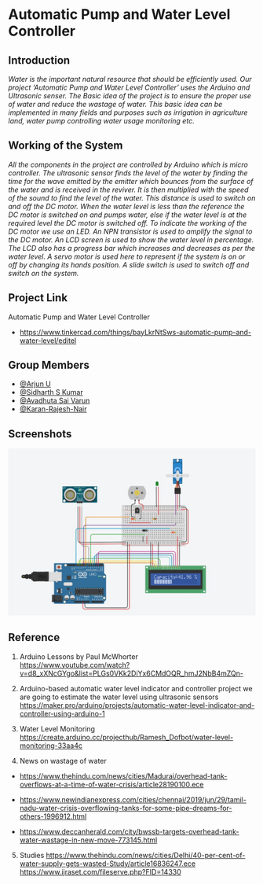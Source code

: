 
# Automatic Pump and Water Level Controller

## Introduction
*Water is the important natural resource that should be efficiently 
used. Our project ‘Automatic Pump and Water Level Controller’ 
uses the Arduino and Ultrasonic senser. The Basic idea of the 
project is to ensure the proper use of water and reduce the 
wastage of water. This basic idea can be implemented in many 
fields and purposes such as irrigation in agriculture land, water 
pump controlling water usage monitoring etc.*

## Working of the System

*All the components in the project are controlled by Arduino 
which is micro controller. The ultrasonic sensor finds the level of 
the water by finding the time for the wave emitted by the emitter 
which bounces from the surface of the water and is received in 
the reviver. It is then multiplied with the speed of the sound 
to find the level of the water. This distance is used to switch on and 
off the DC motor. When the water level is less than the reference 
the DC motor is switched on and pumps water, else if the water 
level is at the required level the DC motor is switched off. 
To indicate the working of the DC motor we use an LED. An NPN 
transistor is used to amplify the signal to the DC motor. An LCD 
screen is used to show the water level in percentage. The LCD 
also has a progress bar which increases and decreases as per the 
water level. A servo motor is used here to represent if the system 
is on or off by changing its hands position. A slide switch is used 
to switch off and switch on the system.*

## Project Link
 Automatic Pump and Water Level Controller
 - https://www.tinkercad.com/things/bayLkrNtSws-automatic-pump-and-water-level/editel

## Group Members

- [@Arjun U](https://github.com/Arjun2099)
- [@Sidharth S Kumar](https://github.com/Sidharthssk)
- [@Avadhuta Sai Varun](https://github.com/saivarun4002)
- [@Karan-Rajesh-Nair](https://github.com/Karan-Rajesh-Nair)


## Screenshots

![SS](https://github.com/Karan-Rajesh-Nair/Automatic-Pump-and-Water-Level-Controller/blob/main/Image1.jpg)


## Reference 
1.	Arduino Lessons by Paul McWhorter  
https://www.youtube.com/watch?v=d8_xXNcGYgo&list=PLGs0VKk2DiYx6CMdOQR_hmJ2NbB4mZQn-

2.	Arduino-based automatic water level indicator and controller project we are going to estimate the water level using ultrasonic sensors 
https://maker.pro/arduino/projects/automatic-water-level-indicator-and-controller-using-arduino-1

3.	Water Level Monitoring
https://create.arduino.cc/projecthub/Ramesh_Dofbot/water-level-monitoring-33aa4c

4.	News on wastage of water
- https://www.thehindu.com/news/cities/Madurai/overhead-tank-overflows-at-a-time-of-water-crisis/article28190100.ece

- https://www.newindianexpress.com/cities/chennai/2019/jun/29/tamil-nadu-water-crisis-overflowing-tanks-for-some-pipe-dreams-for-others-1996912.html  

- https://www.deccanherald.com/city/bwssb-targets-overhead-tank-water-wastage-in-new-move-773145.html

5.	Studies
https://www.thehindu.com/news/cities/Delhi/40-per-cent-of-water-supply-gets-wasted-Study/article16836247.ece
https://www.ijraset.com/fileserve.php?FID=14330


